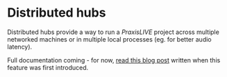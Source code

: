 # Distributed hubs

Distributed hubs provide a way to run a _PraxisLIVE_ project across multiple networked machines or in multiple local processes (eg. for better audio latency).

Full documentation coming - for now, [read this blog post](https://praxisintermedia.wordpress.com/2014/11/06/distributed-hubs/) written when this feature was first introduced.


